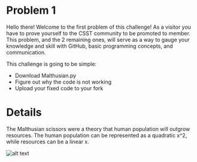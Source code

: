 # Problem 1
Hello there! Welcome to the first problem of this challenge! As a visitor you have to prove yourself to the CSST community to be promoted to member. This problem, and the 2 remaining ones, will serve as a way to gauge your knowledge and skill with GitHub, basic programming concepts, and communication.

This challenge is going to be simple:

- Download Malthusian.py
- Figure out why the code is not working
- Upload your fixed code to your fork

# Details
The Malthusian scissors were a theory that human population will outgrow resources. The human population can be represented as a quadratic x^2, while resources can be a linear x. 

![alt text](https://ourtopten.net/wp-content/uploads/2017/11/pop.png "Scissors")
